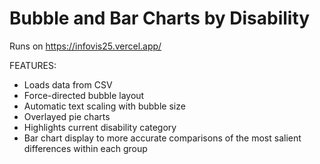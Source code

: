 # Bubble and Bar Charts by Disability

Runs on https://infovis25.vercel.app/

FEATURES:
- Loads data from CSV
- Force-directed bubble layout 
- Automatic text scaling with bubble size
- Overlayed pie charts
- Highlights current disability category
- Bar chart display to more accurate comparisons of the most salient differences within each group

